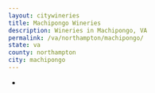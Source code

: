 ```yaml
---
layout: citywineries
title: Machipongo Wineries
description: Wineries in Machipongo, VA
permalink: /va/northampton/machipongo/
state: va
county: northampton
city: machipongo
---
```

-
